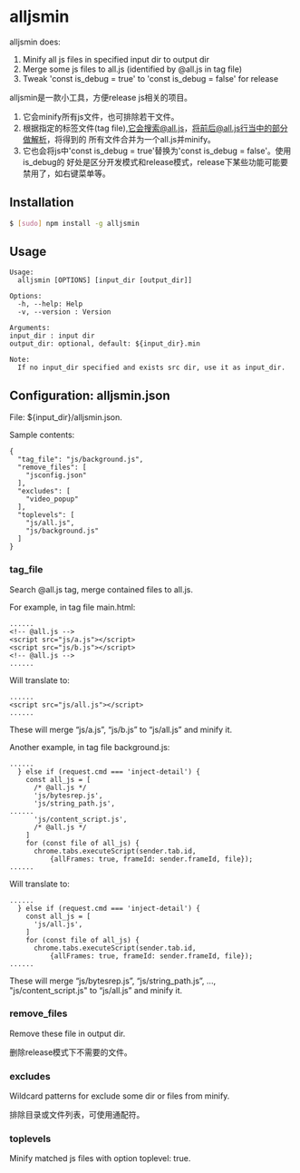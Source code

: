 # alljsmin

alljsmin does:

1. Minify all js files in specified input dir to output dir
2. Merge some js files to all.js (identified by @all.js in tag file)
3. Tweak 'const is_debug = true' to 'const is_debug = false' for release

alljsmin是一款小工具，方便release js相关的项目。

1. 它会minify所有js文件，也可排除若干文件。
2. 根据指定的标签文件(tag file),它会搜索@all.js，将前后@all.js行当中的部分做解析，将得到的
所有文件合并为一个all.js并minify。
3. 它也会将js中'const is_debug = true'替换为'const is_debug = false'。使用is_debug的
好处是区分开发模式和release模式，release下某些功能可能要禁用了，如右键菜单等。

## Installation

```sh
$ [sudo] npm install -g alljsmin
```

## Usage

```
Usage:
  alljsmin [OPTIONS] [input_dir [output_dir]]

Options:
  -h, --help: Help
  -v, --version : Version

Arguments:
input_dir : input dir
output_dir: optional, default: ${input_dir}.min

Note:
  If no input_dir specified and exists src dir, use it as input_dir.
```

## Configuration: alljsmin.json

File: ${input_dir}/alljsmin.json.

Sample contents:

```
{
  "tag_file": "js/background.js",
  "remove_files": [
    "jsconfig.json"
  ],
  "excludes": [
    "video_popup"
  ],
  "toplevels": [
    "js/all.js",
    "js/background.js"
  ]
}
```

### tag_file

Search @all.js tag, merge contained files to all.js.

For example, in tag file main.html:

```
......
<!-- @all.js -->
<script src="js/a.js"></script>
<script src="js/b.js"></script>
<!-- @all.js -->
......
```

Will translate to:

```
......
<script src="js/all.js"></script>
......
```

These will merge “js/a.js”, “js/b.js” to “js/all.js” and minify it.


Another example, in tag file background.js:

```
......
  } else if (request.cmd === 'inject-detail') {
    const all_js = [
      /* @all.js */
      'js/bytesrep.js',
      'js/string_path.js',
......
      'js/content_script.js',
      /* @all.js */
    ]
    for (const file of all_js) {
      chrome.tabs.executeScript(sender.tab.id,
          {allFrames: true, frameId: sender.frameId, file});
......
```

Will translate to:

```
......
  } else if (request.cmd === 'inject-detail') {
    const all_js = [
      'js/all.js',
    ]
    for (const file of all_js) {
      chrome.tabs.executeScript(sender.tab.id,
          {allFrames: true, frameId: sender.frameId, file});
......
```

These will merge “js/bytesrep.js”, “js/string_path.js”, ..., "js/content_script.js"
to “js/all.js” and minify it.


### remove_files

Remove these file in output dir.

删除release模式下不需要的文件。

### excludes

Wildcard patterns for exclude some dir or files from minify.

排除目录或文件列表，可使用通配符。

### toplevels

Minify matched js files with option toplevel: true.


